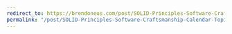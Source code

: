 ```yaml
---
redirect_to: https://brendoneus.com/post/SOLID-Principles-Software-Craftsmanship-Calendar-Topics/
permalink: "/post/SOLID-Principles-Software-Craftsmanship-Calendar-Topics/"
---
```

